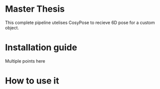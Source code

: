 # Master Thesis

This complete pipeline utelises CosyPose to recieve 6D pose for a custom object. 

# Installation guide 
Multiple points here 

# How to use it 

